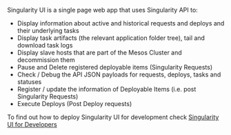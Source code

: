 Singularity UI is a single page web app that uses Singularity API to: 
- Display information about active and historical requests and deploys and their underlying tasks
- Display task artifacts (the relevant application folder tree), tail and download task logs  
- Display slave hosts that are part of the Mesos Cluster and decommission them
- Pause and Delete registered deployable items (Singularity Requests)
- Check / Debug the API JSON payloads for requests, deploys, tasks and statuses
- Register / update the information of Deployable Items (i.e. post Singularity Requests)
- Execute Deploys (Post Deploy requests)  

To find out how to deploy Singularity UI for development check [Singularity UI for Developers](../Docs/SingularityUIForDevelopers.md)
